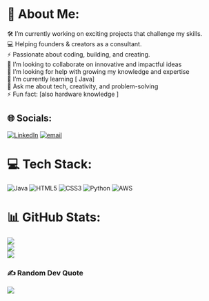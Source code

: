 # 💫 About Me:
🛠 I’m currently working on exciting projects that challenge my skills.<br>💻 Helping founders & creators as a consultant.<br>⚡ Passionate about coding, building, and creating.<br>🤝 I’m looking to collaborate on innovative and impactful ideas<br>🙌 I’m looking for help with growing my knowledge and expertise<br>🌱 I’m currently learning [ Java]<br>💬 Ask me about tech, creativity, and problem-solving<br>⚡ Fun fact: [also hardware knowledge ]


## 🌐 Socials:
[![LinkedIn](https://img.shields.io/badge/LinkedIn-%230077B5.svg?logo=linkedin&logoColor=white)](https://linkedin.com/in/www.linkedin.com/in/connectwithmayanka) [![email](https://img.shields.io/badge/Email-D14836?logo=gmail&logoColor=white)](mailto:ahirwarmayank100@gmail.com) 

# 💻 Tech Stack:
![Java](https://img.shields.io/badge/java-%23ED8B00.svg?style=for-the-badge&logo=openjdk&logoColor=white) ![HTML5](https://img.shields.io/badge/html5-%23E34F26.svg?style=for-the-badge&logo=html5&logoColor=white) ![CSS3](https://img.shields.io/badge/css3-%231572B6.svg?style=for-the-badge&logo=css3&logoColor=white) ![Python](https://img.shields.io/badge/python-3670A0?style=for-the-badge&logo=python&logoColor=ffdd54) ![AWS](https://img.shields.io/badge/AWS-%23FF9900.svg?style=for-the-badge&logo=amazon-aws&logoColor=white)
# 📊 GitHub Stats:
![](https://github-readme-stats.vercel.app/api?username=mayankgotnolife&theme=dark&hide_border=false&include_all_commits=false&count_private=false)<br/>
![](https://nirzak-streak-stats.vercel.app/?user=mayankgotnolife&theme=dark&hide_border=false)<br/>
![](https://github-readme-stats.vercel.app/api/top-langs/?username=mayankgotnolife&theme=dark&hide_border=false&include_all_commits=false&count_private=false&layout=compact)

### ✍️ Random Dev Quote
![](https://quotes-github-readme.vercel.app/api?type=horizontal&theme=radical)


<!-- Proudly created with GPRM ( https://gprm.itsvg.in ) -->

